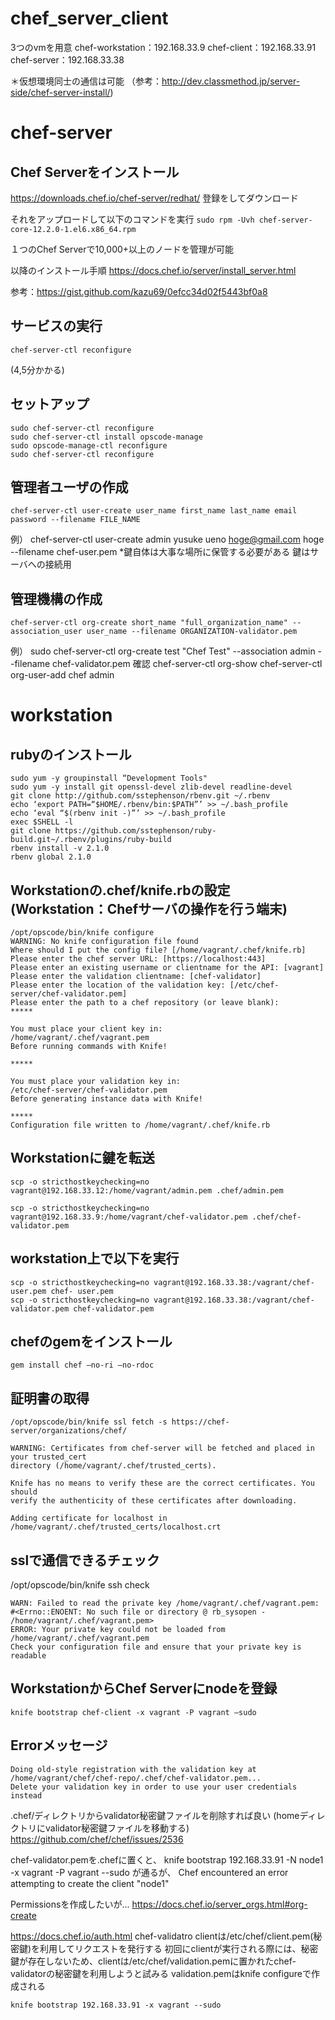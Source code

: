 # chef_server_client

3つのvmを用意
chef-workstation：192.168.33.9
chef-client：192.168.33.91
chef-server：192.168.33.38

＊仮想環境同士の通信は可能
（参考：http://dev.classmethod.jp/server-side/chef-server-install/)

chef-server
===============

Chef Serverをインストール
---------------

https://downloads.chef.io/chef-server/redhat/
登録をしてダウンロード

それをアップロードして以下のコマンドを実行
`sudo rpm -Uvh chef-server-core-12.2.0-1.el6.x86_64.rpm`

１つのChef Serverで10,000+以上のノードを管理が可能

以降のインストール手順
https://docs.chef.io/server/install_server.html

参考：https://gist.github.com/kazu69/0efcc34d02f5443bf0a8

サービスの実行
----------------
    chef-server-ctl reconfigure
(4,5分かかる)

セットアップ
----------------
    sudo chef-server-ctl reconfigure
    sudo chef-server-ctl install opscode-manage
    sudo opscode-manage-ctl reconfigure
    sudo chef-server-ctl reconfigure

管理者ユーザの作成
----------------
    chef-server-ctl user-create user_name first_name last_name email password --filename FILE_NAME
例）
    chef-server-ctl user-create admin yusuke ueno hoge@gmail.com hoge --filename chef-user.pem
*鍵自体は大事な場所に保管する必要がある
鍵はサーバへの接続用

管理機構の作成
----------------
    chef-server-ctl org-create short_name "full_organization_name" --association_user user_name --filename ORGANIZATION-validator.pem
例）
    sudo chef-server-ctl org-create test "Chef Test" --association admin --filename chef-validator.pem
確認
    chef-server-ctl org-show
    chef-server-ctl org-user-add chef admin

workstation
================
rubyのインストール
----------------
    sudo yum -y groupinstall “Development Tools"
    sudo yum -y install git openssl-devel zlib-devel readline-devel
    git clone http://github.com/sstephenson/rbenv.git ~/.rbenv
    echo ‘export PATH=“$HOME/.rbenv/bin:$PATH”’ >> ~/.bash_profile
    echo ‘eval “$(rbenv init -)”’ >> ~/.bash_profile
    exec $SHELL -l
    git clone https://github.com/sstephenson/ruby-build.git~/.rbenv/plugins/ruby-build
    rbenv install -v 2.1.0
    rbenv global 2.1.0

Workstationの.chef/knife.rbの設定(Workstation：Chefサーバの操作を行う端末)
----------------
    /opt/opscode/bin/knife configure
    WARNING: No knife configuration file found
    Where should I put the config file? [/home/vagrant/.chef/knife.rb]
    Please enter the chef server URL: [https://localhost:443]
    Please enter an existing username or clientname for the API: [vagrant]
    Please enter the validation clientname: [chef-validator]
    Please enter the location of the validation key: [/etc/chef-server/chef-validator.pem]
    Please enter the path to a chef repository (or leave blank):
    *****

    You must place your client key in:
    /home/vagrant/.chef/vagrant.pem
    Before running commands with Knife!

    *****

    You must place your validation key in:
    /etc/chef-server/chef-validator.pem
    Before generating instance data with Knife!

    *****
    Configuration file written to /home/vagrant/.chef/knife.rb

Workstationに鍵を転送
----------------
    scp -o stricthostkeychecking=no vagrant@192.168.33.12:/home/vagrant/admin.pem .chef/admin.pem

    scp -o stricthostkeychecking=no vagrant@192.168.33.9:/home/vagrant/chef-validator.pem .chef/chef-validator.pem

workstation上で以下を実行
----------------
    scp -o stricthostkeychecking=no vagrant@192.168.33.38:/vagrant/chef-user.pem chef- user.pem
    scp -o stricthostkeychecking=no vagrant@192.168.33.38:/vagrant/chef-validator.pem chef-validator.pem

chefのgemをインストール
----------------
    gem install chef —no-ri —no-rdoc

証明書の取得
----------------
    /opt/opscode/bin/knife ssl fetch -s https://chef-server/organizations/chef/

    WARNING: Certificates from chef-server will be fetched and placed in your trusted_cert
    directory (/home/vagrant/.chef/trusted_certs).

    Knife has no means to verify these are the correct certificates. You should
    verify the authenticity of these certificates after downloading.

    Adding certificate for localhost in /home/vagrant/.chef/trusted_certs/localhost.crt

sslで通信できるチェック
----------------
/opt/opscode/bin/knife ssh check

    WARN: Failed to read the private key /home/vagrant/.chef/vagrant.pem:     #<Errno::ENOENT: No such file or directory @ rb_sysopen -     /home/vagrant/.chef/vagrant.pem>
    ERROR: Your private key could not be loaded from     /home/vagrant/.chef/vagrant.pem
    Check your configuration file and ensure that your private key is     readable

WorkstationからChef Serverにnodeを登録
----------------
    knife bootstrap chef-client -x vagrant -P vagrant —sudo

Errorメッセージ
----------------
    Doing old-style registration with the validation key at     /home/vagrant/chef/chef-repo/.chef/chef-validator.pem...
    Delete your validation key in order to use your user credentials instead


.chef/ディレクトリからvalidator秘密鍵ファイルを削除すれば良い
(homeディレクトリにvalidator秘密鍵ファイルを移動する)
https://github.com/chef/chef/issues/2536

chef-validator.pemを.chefに置くと、
    knife bootstrap 192.168.33.91 -N node1 -x vagrant -P vagrant --sudo
が通るが、
    Chef encountered an error attempting to create the client "node1"

Permissionsを作成したいが...
https://docs.chef.io/server_orgs.html#org-create

https://docs.chef.io/auth.html
chef-validatro
clientは/etc/chef/client.pem(秘密鍵)を利用してリクエストを発行する
初回にclientが実行される際には、秘密鍵が存在しないため、clientは/etc/chef/validation.pemに置かれたchef-validatorの秘密鍵を利用しようと試みる
validation.pemはknife configureで作成される

    knife bootstrap 192.168.33.91 -x vagrant --sudo
